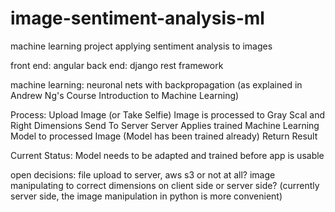 # image-sentiment-analysis-ml
machine learning project applying sentiment analysis to images

front end: angular
back  end: django rest framework

machine learning: neuronal nets with backpropagation (as explained in Andrew Ng's Course Introduction to Machine Learning)

Process:
Upload Image (or Take Selfie)
Image is processed to Gray Scal and Right Dimensions
Send To Server
Server Applies trained Machine Learning Model to processed Image (Model has been trained already)
Return Result




Current Status: Model needs to be adapted and trained before app is usable


open decisions: file upload to server, aws s3 or not at all?
image manipulating to correct dimensions on client side or server side? (currently server side, the image manipulation in python is more convenient)
